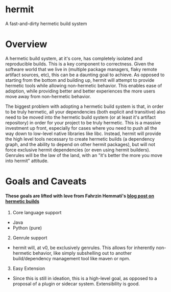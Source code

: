 # hermit
 A fast-and-dirty hermetic build system

# Overview
 A hermetic build system, at it's core, has completely isolated and reproducible builds. This is a key component to correctness. Given the software world that we live in (multiple package managers, flaky remote artifact sources, etc), this can be a daunting goal to achieve. As opposed to starting from the bottom and building up, hermit will attempt to provide hermetic tools while allowing non-hermetic behavior. This enables ease of adoption, while providing better and better experiences the more users move away from non-hermetic behavior.

 The biggest problem with adopting a hermetic build system is that, in order to be truly hermetic, all your dependencies (both explicit and transitive) also need to be moved into the hermetic build system (or at least it's artifact repository) in order for your project to be truly hermetic. This is a massive investment up front, especially for cases where you need to push all the way down to low-level native libraries like libc. Instead, hermit will provide the high level tools necessary to create hermetic builds (a dependency graph, and the ability to depend on other hermit packages), but will not force exclusive hermit dependencies (or even using hermit builders). Genrules will be the law of the land, with an "it's better the more you move into hermit" attitude. 

# Goals and Caveats
#### These goals are lifted with love from Fahrzin Hemmati's [blog post on hermetic builds](http://blog.fahhem.com/2013/12/hermetic-build-systems/)

1) Core language support
 - Java
 - Python (pure)

2) Genrule support
 - hermit will, at v0, be exclusively genrules. This allows for inherently non-hermetic behavior, like simply subshelling out to another build/dependency management tool like maven or npm.

3) Easy Extension
 - Since this is still in ideation, this is a high-level goal, as opposed to a proposal of a plugin or sidecar system. Extensibility is good.


